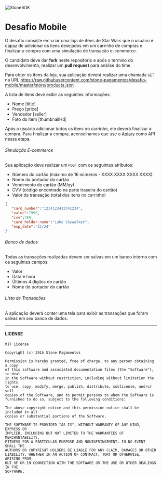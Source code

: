 ![StoneSDK](https://cloud.githubusercontent.com/assets/2567823/11539067/6300c838-990c-11e5-9831-4f8ce691859e.png)

# Desafio Mobile

O desafio consiste em criar uma loja de itens de Star Wars que o usuário é capaz de adicionar os itens desejados em um carrinho de compras e finalizar a compra com uma simulação de transação e-commerce.

O candidato deve dar **fork** neste repositório e após o termino do desenvolvimento, realizar um **pull request** para análise do time.

Para obter os itens da loja, sua aplicação deverá realizar uma chamada `GET` na URL https://raw.githubusercontent.com/stone-pagamentos/desafio-mobile/master/store/products.json

A lista de itens deve exibir as seguintes informações:
+ Nome [title]
+ Preço [price]
+ Vendedor [seller]
+ Foto do item [thumbnailHd]

Após o usuário adicionar todos os itens no carrinho, ele deverá finalizar a compra.
Para finalizar a compra, aconselhamos que use o [Apiary](https://apiary.io) como API nessa etapa.

###### Simulação E-commerce

Sua aplicação deve realizar um `POST` com os seguintes atributos:
+ Número do cartão (máximo de 16 números - XXXX XXXX XXXX XXXX)
+ Nome do portador do cartão
+ Vencimento do cartão (MM/yy)
+ CVV (código encontrado na parte traseira do cartão)
+ Valor da transação (total dos itens no carrinho)

``` json
{  
   "card_number":"1234123412341234",
   "value":7990,
   "cvv":789,
   "card_holder_name":"Luke Skywalker",
   "exp_date":"12/24"
}
```

###### Banco de dados
Todas as transações realizadas devem ser salvas em um banco interno com os seguintes campos:


+ Valor
+ Data e hora
+ Últimos 4 dígitos do cartão
+ Nome do portador do cartão

###### Lista de Transações
A aplicação deverá conter uma tela para exibir as transações que foram salvas em seu banco de dados.
 
---
#### LICENSE
```
MIT License

Copyright (c) 2016 Stone Pagamentos

Permission is hereby granted, free of charge, to any person obtaining a copy
of this software and associated documentation files (the "Software"), to deal
in the Software without restriction, including without limitation the rights
to use, copy, modify, merge, publish, distribute, sublicense, and/or sell
copies of the Software, and to permit persons to whom the Software is
furnished to do so, subject to the following conditions:

The above copyright notice and this permission notice shall be included in all
copies or substantial portions of the Software.

THE SOFTWARE IS PROVIDED "AS IS", WITHOUT WARRANTY OF ANY KIND, EXPRESS OR
IMPLIED, INCLUDING BUT NOT LIMITED TO THE WARRANTIES OF MERCHANTABILITY,
FITNESS FOR A PARTICULAR PURPOSE AND NONINFRINGEMENT. IN NO EVENT SHALL THE
AUTHORS OR COPYRIGHT HOLDERS BE LIABLE FOR ANY CLAIM, DAMAGES OR OTHER
LIABILITY, WHETHER IN AN ACTION OF CONTRACT, TORT OR OTHERWISE, ARISING FROM,
OUT OF OR IN CONNECTION WITH THE SOFTWARE OR THE USE OR OTHER DEALINGS IN THE
SOFTWARE.
```
